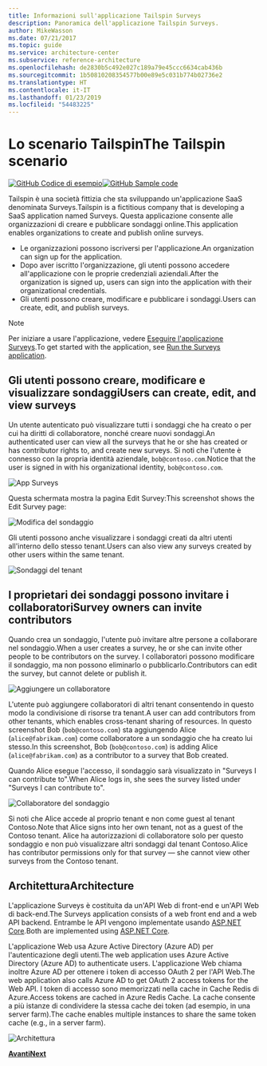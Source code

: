 ```yaml
---
title: Informazioni sull'applicazione Tailspin Surveys
description: Panoramica dell'applicazione Tailspin Surveys.
author: MikeWasson
ms.date: 07/21/2017
ms.topic: guide
ms.service: architecture-center
ms.subservice: reference-architecture
ms.openlocfilehash: de2830b5c492e027c189a79e45ccc6634cab436b
ms.sourcegitcommit: 1b50810208354577b00e89e5c031b774b02736e2
ms.translationtype: HT
ms.contentlocale: it-IT
ms.lasthandoff: 01/23/2019
ms.locfileid: "54483225"
---
```

# <a name="the-tailspin-scenario"></a><span data-ttu-id="9b68b-103">Lo scenario Tailspin</span><span class="sxs-lookup"><span data-stu-id="9b68b-103">The Tailspin scenario</span></span>

<span data-ttu-id="9b68b-104">[![GitHub](../_images/github.png) Codice di esempio][sample application]</span><span class="sxs-lookup"><span data-stu-id="9b68b-104">[![GitHub](../_images/github.png) Sample code][sample application]</span></span>

<span data-ttu-id="9b68b-105">Tailspin è una società fittizia che sta sviluppando un'applicazione SaaS denominata Surveys.</span><span class="sxs-lookup"><span data-stu-id="9b68b-105">Tailspin is a fictitious company that is developing a SaaS application named Surveys.</span></span> <span data-ttu-id="9b68b-106">Questa applicazione consente alle organizzazioni di creare e pubblicare sondaggi online.</span><span class="sxs-lookup"><span data-stu-id="9b68b-106">This application enables organizations to create and publish online surveys.</span></span>

* <span data-ttu-id="9b68b-107">Le organizzazioni possono iscriversi per l'applicazione.</span><span class="sxs-lookup"><span data-stu-id="9b68b-107">An organization can sign up for the application.</span></span>
* <span data-ttu-id="9b68b-108">Dopo aver iscritto l'organizzazione, gli utenti possono accedere all'applicazione con le proprie credenziali aziendali.</span><span class="sxs-lookup"><span data-stu-id="9b68b-108">After the organization is signed up, users can sign into the application with their organizational credentials.</span></span>
* <span data-ttu-id="9b68b-109">Gli utenti possono creare, modificare e pubblicare i  sondaggi.</span><span class="sxs-lookup"><span data-stu-id="9b68b-109">Users can create, edit, and publish surveys.</span></span>

> [!NOTE]
> <span data-ttu-id="9b68b-110">Per iniziare a usare l'applicazione, vedere [Eseguire l'applicazione Surveys].</span><span class="sxs-lookup"><span data-stu-id="9b68b-110">To get started with the application, see [Run the Surveys application].</span></span>

## <a name="users-can-create-edit-and-view-surveys"></a><span data-ttu-id="9b68b-111">Gli utenti possono creare, modificare e visualizzare sondaggi</span><span class="sxs-lookup"><span data-stu-id="9b68b-111">Users can create, edit, and view surveys</span></span>

<span data-ttu-id="9b68b-112">Un utente autenticato può visualizzare tutti i sondaggi che ha creato o per cui ha diritti di collaboratore, nonché creare nuovi sondaggi.</span><span class="sxs-lookup"><span data-stu-id="9b68b-112">An authenticated user can view all the surveys that he or she has created or has contributor rights to, and create new surveys.</span></span> <span data-ttu-id="9b68b-113">Si noti che l'utente è connesso con la propria identità aziendale, `bob@contoso.com`.</span><span class="sxs-lookup"><span data-stu-id="9b68b-113">Notice that the user is signed in with his organizational identity, `bob@contoso.com`.</span></span>

![App Surveys](./images/surveys-screenshot.png)

<span data-ttu-id="9b68b-115">Questa schermata mostra la pagina Edit Survey:</span><span class="sxs-lookup"><span data-stu-id="9b68b-115">This screenshot shows the Edit Survey page:</span></span>

![Modifica del sondaggio](./images/edit-survey.png)

<span data-ttu-id="9b68b-117">Gli utenti possono anche visualizzare i sondaggi creati da altri utenti all'interno dello stesso tenant.</span><span class="sxs-lookup"><span data-stu-id="9b68b-117">Users can also view any surveys created by other users within the same tenant.</span></span>

![Sondaggi del tenant](./images/tenant-surveys.png)

## <a name="survey-owners-can-invite-contributors"></a><span data-ttu-id="9b68b-119">I proprietari dei sondaggi possono invitare i collaboratori</span><span class="sxs-lookup"><span data-stu-id="9b68b-119">Survey owners can invite contributors</span></span>

<span data-ttu-id="9b68b-120">Quando crea un sondaggio, l'utente può invitare altre persone a collaborare nel sondaggio.</span><span class="sxs-lookup"><span data-stu-id="9b68b-120">When a user creates a survey, he or she can invite other people to be contributors on the survey.</span></span> <span data-ttu-id="9b68b-121">I collaboratori possono modificare il sondaggio, ma non possono eliminarlo o pubblicarlo.</span><span class="sxs-lookup"><span data-stu-id="9b68b-121">Contributors can edit the survey, but cannot delete or publish it.</span></span>

![Aggiungere un collaboratore](./images/add-contributor.png)

<span data-ttu-id="9b68b-123">L'utente può aggiungere collaboratori di altri tenant consentendo in questo modo la condivisione di risorse tra tenant.</span><span class="sxs-lookup"><span data-stu-id="9b68b-123">A user can add contributors from other tenants, which enables cross-tenant sharing of resources.</span></span> <span data-ttu-id="9b68b-124">In questo screenshot Bob (`bob@contoso.com`) sta aggiungendo Alice (`alice@fabrikam.com`) come collaboratore a un sondaggio che ha creato lui stesso.</span><span class="sxs-lookup"><span data-stu-id="9b68b-124">In this screenshot, Bob (`bob@contoso.com`) is adding Alice (`alice@fabrikam.com`) as a contributor to a survey that Bob created.</span></span>

<span data-ttu-id="9b68b-125">Quando Alice esegue l'accesso, il sondaggio sarà visualizzato in "Surveys I can contribute to".</span><span class="sxs-lookup"><span data-stu-id="9b68b-125">When Alice logs in, she sees the survey listed under "Surveys I can contribute to".</span></span>

![Collaboratore del sondaggio](./images/contributor.png)

<span data-ttu-id="9b68b-127">Si noti che Alice accede al proprio tenant e non come guest al tenant Contoso.</span><span class="sxs-lookup"><span data-stu-id="9b68b-127">Note that Alice signs into her own tenant, not as a guest of the Contoso tenant.</span></span> <span data-ttu-id="9b68b-128">Alice ha autorizzazioni di collaboratore solo per questo sondaggio e non può visualizzare altri sondaggi dal tenant Contoso.</span><span class="sxs-lookup"><span data-stu-id="9b68b-128">Alice has contributor permissions only for that survey &mdash; she cannot view other surveys from the Contoso tenant.</span></span>

## <a name="architecture"></a><span data-ttu-id="9b68b-129">Architettura</span><span class="sxs-lookup"><span data-stu-id="9b68b-129">Architecture</span></span>

<span data-ttu-id="9b68b-130">L'applicazione Surveys è costituita da un'API Web di front-end e un'API Web di back-end.</span><span class="sxs-lookup"><span data-stu-id="9b68b-130">The Surveys application consists of a web front end and a web API backend.</span></span> <span data-ttu-id="9b68b-131">Entrambe le API vengono implementate usando [ASP.NET Core].</span><span class="sxs-lookup"><span data-stu-id="9b68b-131">Both are implemented using [ASP.NET Core].</span></span>

<span data-ttu-id="9b68b-132">L'applicazione Web usa Azure Active Directory (Azure AD) per l'autenticazione degli utenti.</span><span class="sxs-lookup"><span data-stu-id="9b68b-132">The web application uses Azure Active Directory (Azure AD) to authenticate users.</span></span> <span data-ttu-id="9b68b-133">L'applicazione Web chiama inoltre Azure AD per ottenere i token di accesso OAuth 2 per l'API Web.</span><span class="sxs-lookup"><span data-stu-id="9b68b-133">The web application also calls Azure AD to get OAuth 2 access tokens for the Web API.</span></span> <span data-ttu-id="9b68b-134">I token di accesso sono memorizzati nella cache in Cache Redis di Azure.</span><span class="sxs-lookup"><span data-stu-id="9b68b-134">Access tokens are cached in Azure Redis Cache.</span></span> <span data-ttu-id="9b68b-135">La cache consente a più istanze di condividere la stessa cache dei token (ad esempio, in una server farm).</span><span class="sxs-lookup"><span data-stu-id="9b68b-135">The cache enables multiple instances to share the same token cache (e.g., in a server farm).</span></span>

![Architettura](./images/architecture.png)

<span data-ttu-id="9b68b-137">[**Avanti**][authentication]</span><span class="sxs-lookup"><span data-stu-id="9b68b-137">[**Next**][authentication]</span></span>

<!-- links -->

[authentication]: authenticate.md

[Eseguire l'applicazione Surveys]: ./run-the-app.md
[Run the Surveys application]: ./run-the-app.md
[ASP.NET Core]: /aspnet/core
[sample application]: https://github.com/mspnp/multitenant-saas-guidance
